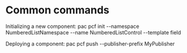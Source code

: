 # Common commands
Initializing a new component: pac pcf init --namespace NumberedListNamespace --name NumberedListControl --template field

Deploying a component: pac pcf push --publisher-prefix MyPublisher